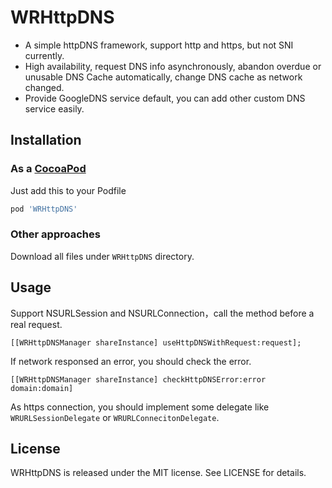 # WRHttpDNS
- A simple httpDNS framework, support http and https, but not SNI currently. 
- High availability, request DNS info asynchronously, abandon overdue or unusable DNS Cache automatically, change DNS cache as network changed.
- Provide GoogleDNS service default, you can add other custom DNS service easily.

## Installation
### As a [CocoaPod](http://cocoapods.org/)
Just add this to your Podfile
```bash
pod 'WRHttpDNS'
```
 ### Other approaches
 Download all files under `WRHttpDNS` directory.
 
 ## Usage
 Support NSURLSession and NSURLConnection，call the method before a real request.
 ```objc
[[WRHttpDNSManager shareInstance] useHttpDNSWithRequest:request];
```
If network responsed an error, you should check the error.
```objc
[[WRHttpDNSManager shareInstance] checkHttpDNSError:error domain:domain]
```
As https connection, you should implement some delegate like `WRURLSessionDelegate` or `WRURLConnecitonDelegate`.

## License
WRHttpDNS is released under the MIT license. See LICENSE for details.

